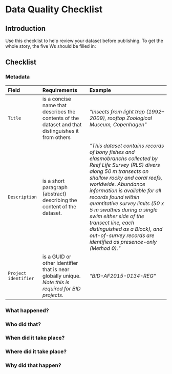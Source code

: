 # Data Quality Checklist

## Introduction

Use this checklist to help review your dataset before publishing. To get the whole story, the five Ws should be filled in: 

## Checklist

### Metadata

| Field | Requirements | Example |
|:--------------- |:---------------|:---------------|
| `Title` | is a concise name that describes the contents of the dataset and that distinguishes it from others| _"Insects from light trap (1992–2009), rooftop Zoological Museum, Copenhagen"_|
| `Description` | is a short paragraph (abstract) describing the content of the dataset. | _"This dataset contains records of bony fishes and elasmobranchs collected by Reef Life Survey (RLS) divers along 50 m transects on shallow rocky and coral reefs, worldwide. Abundance information is available for all records found within quantitative survey limits (50 x 5 m swathes during a single swim either side of the transect line, each distinguished as a Block), and out-of-survey records are identified as presence-only (Method 0)."_ |
| `Project identifier` | is a GUID or other identifier that is near globally unique. _Note this is required for BID projects._ | _"BID-AF2015-0134-REG"_ |

### What happened?
### Who did that?
### When did it take place?
### Where did it take place?
### Why did that happen?